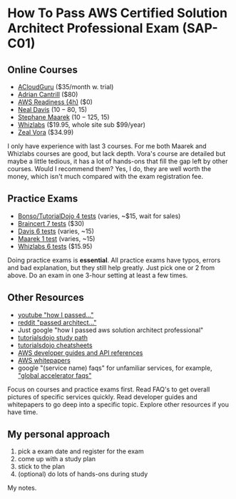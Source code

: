 # How To Pass AWS Certified Solution Architect Professional Exam (SAP-C01) #

## Online Courses ##
* [ACloudGuru](https://acloudguru.com/course/aws-certified-solutions-architect-professional) ($35/month w. trial)
* [Adrian Cantrill](https://learn.cantrill.io/p/aws-certified-solutions-architect-professional) ($80)
* [AWS Readiness (4h)](https://www.aws.training/Details/eLearning?id=34737) ($0)
* [Neal Davis](https://www.udemy.com/course/aws-certified-solutions-architect-professional-training/) ($10-80, ~$15)
* [Stephane Maarek](https://www.udemy.com/course/aws-solutions-architect-professional/) ($10-125, ~$15)
* [Whizlabs](https://www.whizlabs.com/aws-solutions-architect-professional/) ($19.95, whole site sub $99/year)
* [Zeal Vora](https://www.udemy.com/course/aws-certified-solutions-architect-professional/) ($34.99)

I only have experience with last 3 courses. For me both Maarek and Whizlabs courses are good, but lack depth.  Vora's course are detailed but maybe a little tedious, it has a lot of hands-ons that fill the gap left by other courses.  Would I recommend them? Yes, I do, they are well worth the money, which isn't much compared with the exam registration fee.

## Practice Exams ##
* [Bonso/TutorialDojo 4 tests](https://www.udemy.com/course/aws-solutions-architect-professional-practice-exams-amazon/) (varies, ~$15, wait for sales)
* [Braincert 7 tests](https://wwww.braincert.com/course/10323-AWS-Certified-Solutions-Architect-%E2%80%93-Professional-Practice-Exams) ($30)
* [Davis 6 tests](https://www.udemy.com/course/aws-certified-solutions-architect-professional-aws-practice-exams/) (varies, ~15)
* [Maarek 1 test](https://www.udemy.com/course/practice-exam-aws-certified-solutions-architect-professional/) (varies, ~15)
* [Whizlabs 6 tests](https://www.whizlabs.com/aws-solutions-architect-professional/) ($15.95)

Doing practice exams is **essential**.  All practice exams have typos, errors and bad explanation, but they still help greatly. Just pick one or 2 from above. Do an exam in one 3-hour setting at least a few times.

## Other Resources ##
* [youtube "how I passed..."](https://www.google.com/search?q=site%3Ayoutube.com+how+I+passed+aws+solution+architect+professional)
* [reddit "passed architect..."](https://www.reddit.com/r/AWSCertifications/search?q=passed+architect+professional&restrict_sr=on)
* Just google "how I passed aws solution architect professional"
* [tutorialsdojo study path](https://tutorialsdojo.com/aws-certified-solutions-architect-professional/)
* [tutorialsdojo cheatsheets](https://tutorialsdojo.com/aws-cheat-sheets/)
* [AWS developer guides and API references](https://docs.aws.amazon.com/)
* [AWS whitepapers](https://aws.amazon.com/whitepapers/)
* google "(service name) faqs" for unfamiliar services, for example, ["global accelerator faqs"](https://www.google.com/search?q=global+accelerator+faqs)

Focus on courses and practice exams first.  Read FAQ's to get overall pictures of specific services quickly.  Read developer guides and whitepapers to go deep into a specific topic. Explore other resources if you have time.

## My personal approach ##
1. pick a exam date and register for the exam
2. come up with a study plan
3. stick to the plan
4. (optional) do lots of hands-ons during study 

My notes.
